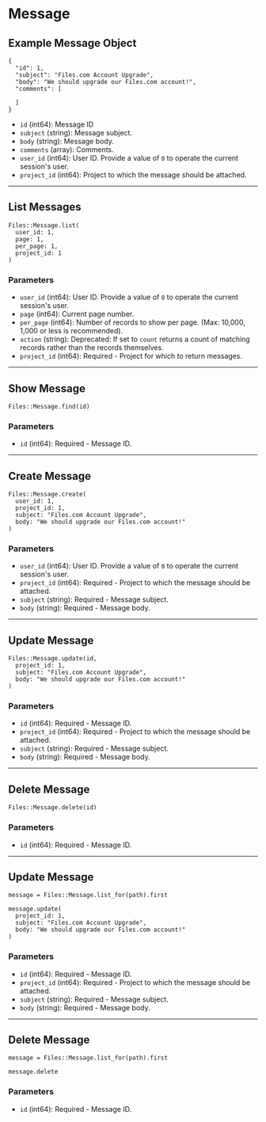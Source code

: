 # Message

## Example Message Object

```
{
  "id": 1,
  "subject": "Files.com Account Upgrade",
  "body": "We should upgrade our Files.com account!",
  "comments": [

  ]
}
```

* `id` (int64): Message ID
* `subject` (string): Message subject.
* `body` (string): Message body.
* `comments` (array): Comments.
* `user_id` (int64): User ID.  Provide a value of `0` to operate the current session's user.
* `project_id` (int64): Project to which the message should be attached.


---

## List Messages

```
Files::Message.list(
  user_id: 1, 
  page: 1, 
  per_page: 1, 
  project_id: 1
)
```

### Parameters

* `user_id` (int64): User ID.  Provide a value of `0` to operate the current session's user.
* `page` (int64): Current page number.
* `per_page` (int64): Number of records to show per page.  (Max: 10,000, 1,000 or less is recommended).
* `action` (string): Deprecated: If set to `count` returns a count of matching records rather than the records themselves.
* `project_id` (int64): Required - Project for which to return messages.


---

## Show Message

```
Files::Message.find(id)
```

### Parameters

* `id` (int64): Required - Message ID.


---

## Create Message

```
Files::Message.create(
  user_id: 1, 
  project_id: 1, 
  subject: "Files.com Account Upgrade", 
  body: "We should upgrade our Files.com account!"
)
```

### Parameters

* `user_id` (int64): User ID.  Provide a value of `0` to operate the current session's user.
* `project_id` (int64): Required - Project to which the message should be attached.
* `subject` (string): Required - Message subject.
* `body` (string): Required - Message body.


---

## Update Message

```
Files::Message.update(id, 
  project_id: 1, 
  subject: "Files.com Account Upgrade", 
  body: "We should upgrade our Files.com account!"
)
```

### Parameters

* `id` (int64): Required - Message ID.
* `project_id` (int64): Required - Project to which the message should be attached.
* `subject` (string): Required - Message subject.
* `body` (string): Required - Message body.


---

## Delete Message

```
Files::Message.delete(id)
```

### Parameters

* `id` (int64): Required - Message ID.


---

## Update Message

```
message = Files::Message.list_for(path).first

message.update(
  project_id: 1,
  subject: "Files.com Account Upgrade",
  body: "We should upgrade our Files.com account!"
)
```

### Parameters

* `id` (int64): Required - Message ID.
* `project_id` (int64): Required - Project to which the message should be attached.
* `subject` (string): Required - Message subject.
* `body` (string): Required - Message body.


---

## Delete Message

```
message = Files::Message.list_for(path).first

message.delete
```

### Parameters

* `id` (int64): Required - Message ID.

